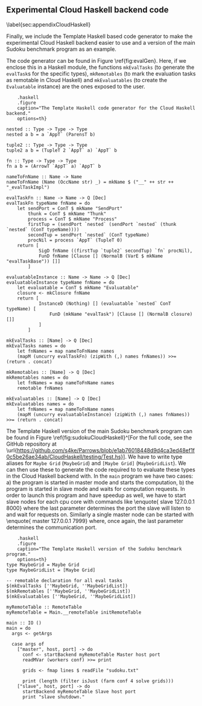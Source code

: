 ## Experimental Cloud Haskell backend code

\label{sec:appendixCloudHaskell}

Finally, we include the Template Haskell based code
generator to make the experimental Cloud Haskell backend easier
to use and a version of the main Sudoku benchmark program as an example.

The code generator can be found in Figure \ref{fig:evalGen}. Here, if we enclose
this in a Haskell module, the functions `mkEvalTasks` (to generate the `evalTask`s for the
specific types), `mkRemotables` (to mark the evaluation tasks as remotable in Cloud Haskell)
and `mkEvaluatables` (to create the `Evaluatable` instance) are the ones exposed to the user. 

~~~~{#fig:evalGen
    .haskell
    .figure
    caption="The Template Haskell code generator for the Cloud Haskell backend."
    options=th}

nested :: Type -> Type -> Type
nested a b = a `AppT` (ParensT b)

tuple2 :: Type -> Type -> Type
tuple2 a b = (TupleT 2 `AppT` a) `AppT` b

fn :: Type -> Type -> Type
fn a b = (ArrowT `AppT` a) `AppT` b

nameToFnName :: Name -> Name
nameToFnName (Name (OccName str) _) = mkName $ ("__" ++ str ++ "_evalTaskImpl")

evalTaskFn :: Name -> Name -> Q [Dec]
evalTaskFn typeName fnName = do
	let sendPort = ConT $ mkName "SendPort"
	    thunk = ConT $ mkName "Thunk"
	    process = ConT $ mkName "Process"
	    firstTup = (sendPort `nested` (sendPort `nested` (thunk `nested` (ConT typeName))))
	    secondTup = sendPort `nested` (ConT typeName)
	    procNil = process `AppT` (TupleT 0)
	return [
			SigD fnName ((firstTup `tuple2` secondTup) `fn` procNil),
			FunD fnName [Clause [] (NormalB (VarE $ mkName "evalTaskBase")) []]
		]

evaluatableInstance :: Name -> Name -> Q [Dec]
evaluatableInstance typeName fnName = do
	let evaluatable = ConT $ mkName "Evaluatable"
	closure <- mkClosure fnName
	return [
			InstanceD (Nothing) [] (evaluatable `nested` ConT typeName) [
				FunD (mkName "evalTask") [Clause [] (NormalB closure) []]
			]
		]

mkEvalTasks :: [Name] -> Q [Dec]
mkEvalTasks names = do
	let fnNames = map nameToFnName names
  	(mapM (uncurry evalTaskFn) (zipWith (,) names fnNames)) >>= (return . concat)

mkRemotables :: [Name] -> Q [Dec]
mkRemotables names = do
	let fnNames = map nameToFnName names
	remotable fnNames

mkEvaluatables :: [Name] -> Q [Dec]
mkEvaluatables names = do
	let fnNames = map nameToFnName names
  	(mapM (uncurry evaluatableInstance) (zipWith (,) names fnNames)) >>= (return . concat)
~~~~

The Template Haskell version of the main Sudoku benchmark program can be found in
Figure \ref{fig:sudokuCloudHaskell}^[For the full code, see the GitHub repository at
\url{https://github.com/s4ke/Parrows/blob/e1ab76018448d9d4ca3ed48ef1f0c5be26ae34ab/CloudHaskell/testing/Test.hs}].
We have to write type aliases for `Maybe Grid` (`MaybeGrid`)
and `[Maybe Grid]` (`MaybeGridList`). We can then use these to generate the code
required to to evaluate these types in the Cloud Haskell backend with. In the
`main` program we have two cases: a) the program is started in master mode and starts
the computation, b) the program is started in slave mode and waits for computation
requests.
In order to launch this program and have speedup as well, we have
to start slave nodes for each cpu core with commands like
\enquote{<executable> slave 127.0.0.1 8000} where the last parameter determines the
port the slave will listen to and wait for requests on. Similarly a single master node can be started with
\enquote{<executable> master 127.0.0.1 7999} where, once again, the last parameter
determines the communication port.

~~~~{#fig:sudokuCloudHaskell
    .haskell
    .figure
    caption="The Template Haskell version of the Sudoku benchmark program."
    options=th}
type MaybeGrid = Maybe Grid
type MaybeGridList = [Maybe Grid]

-- remotable declaration for all eval tasks
$(mkEvalTasks [''MaybeGrid, ''MaybeGridList])
$(mkRemotables [''MaybeGrid, ''MaybeGridList])
$(mkEvaluatables [''MaybeGrid, ''MaybeGridList])

myRemoteTable :: RemoteTable
myRemoteTable = Main.__remoteTable initRemoteTable

main :: IO ()
main = do
  args <- getArgs

  case args of
    ["master", host, port] -> do
      conf <- startBackend myRemoteTable Master host port
      readMVar (workers conf) >>= print

      grids <- fmap lines $ readFile "sudoku.txt"

      print (length (filter isJust (farm conf 4 solve grids)))
    ["slave", host, port] -> do
      startBackend myRemoteTable Slave host port
      print "slave shutdown."
~~~~

